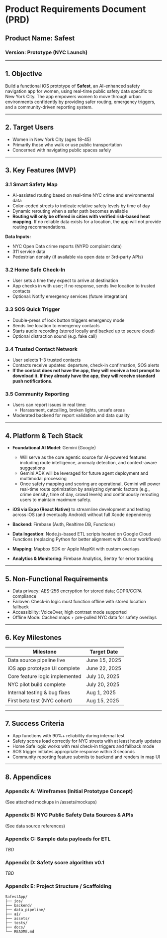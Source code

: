 # Product Requirements Document (PRD)

## Product Name: Safest

### Version: Prototype (NYC Launch)

---

## 1. Objective

Build a functional iOS prototype of **Safest**, an AI-enhanced safety navigation app for women, using real-time public safety data specific to New York City. The app empowers women to move through urban environments confidently by providing safer routing, emergency triggers, and a community-driven reporting system.

---

## 2. Target Users

- Women in New York City (ages 18–45)
- Primarily those who walk or use public transportation
- Concerned with navigating public spaces safely

---

## 3. Key Features (MVP)

### 3.1 Smart Safety Map

- AI-assisted routing based on real-time NYC crime and environmental data
- Color-coded streets to indicate relative safety levels by time of day
- Dynamic rerouting when a safer path becomes available
- **Routing will only be offered in cities with verified risk-based heat mapping.** If no reliable data exists for a location, the app will not provide routing recommendations.

**Data Inputs:**

- NYC Open Data crime reports (NYPD complaint data)
- 311 service data
- Pedestrian density (if available via open data or 3rd-party APIs)

### 3.2 Home Safe Check-In

- User sets a time they expect to arrive at destination
- App checks in with user; if no response, sends live location to trusted contacts
- Optional: Notify emergency services (future integration)

### 3.3 SOS Quick Trigger

- Double-press of lock button triggers emergency mode
- Sends live location to emergency contacts
- Starts audio recording (stored locally and backed up to secure cloud)
- Optional distraction sound (e.g. fake call)

### 3.4 Trusted Contact Network

- User selects 1–3 trusted contacts
- Contacts receive updates: departure, check-in confirmation, SOS alerts
- **If the contact does not have the app, they will receive a text prompt to download it. If they already have the app, they will receive standard push notifications.**

### 3.5 Community Reporting

- Users can report issues in real time:
  - Harassment, catcalling, broken lights, unsafe areas
- Moderated backend for report validation and data quality

---

## 4. Platform & Tech Stack

- **Foundational AI Model**: Gemini (Google)
  - Will serve as the core agentic source for AI-powered features including route intelligence, anomaly detection, and context-aware suggestions
  - Gemini ADK will be leveraged for future agent deployment and multimodal processing
  - Once safety mapping and scoring are operational, Gemini will power real-time route optimization by analyzing dynamic factors (e.g., crime density, time of day, crowd levels) and continuously rerouting users to maintain maximum safety.

- **iOS via Expo (React Native)** to streamline development and testing across iOS (and eventually Android) without full Xcode dependency

- **Backend**: Firebase (Auth, Realtime DB, Functions)

- **Data Ingestion**: Node.js-based ETL scripts hosted on Google Cloud Functions (replacing Python for better alignment with Cursor workflows)

- **Mapping**: Mapbox SDK or Apple MapKit with custom overlays

- **Analytics & Monitoring**: Firebase Analytics, Sentry for error tracking

---

## 5. Non-Functional Requirements

- Data privacy: AES-256 encryption for stored data; GDPR/CCPA compliance
- Failover: Check-in logic must function offline with stored location fallback
- Accessibility: VoiceOver, high contrast mode supported
- Offline Mode: Cached maps + pre-pulled NYC data for safety overlays

---

## 6. Key Milestones

| Milestone                      | Target Date   |
| ------------------------------ | ------------- |
| Data source pipeline live      | June 15, 2025 |
| iOS app prototype UI complete  | June 22, 2025 |
| Core feature logic implemented | July 10, 2025 |
| NYC pilot build complete       | July 20, 2025 |
| Internal testing & bug fixes   | Aug 1, 2025   |
| First beta test (NYC cohort)   | Aug 15, 2025  |

---

## 7. Success Criteria

- App functions with 90%+ reliability during internal test
- Safety scores load correctly for NYC streets with at least hourly updates
- Home Safe logic works with real check-in triggers and fallback mode
- SOS trigger initiates appropriate response within 3 seconds
- Community reporting feature submits to backend and renders in map UI

---

## 8. Appendices

### Appendix A: Wireframes (Initial Prototype Concept)
(See attached mockups in /assets/mockups)

### Appendix B: NYC Public Safety Data Sources & APIs
(See data source references)

### Appendix C: Sample data payloads for ETL
*TBD*

### Appendix D: Safety score algorithm v0.1
*TBD*

### Appendix E: Project Structure / Scaffolding
```
SafestApp/
├── ios/
├── backend/
├── data_pipeline/
├── ai/
├── assets/
├── tests/
├── docs/
└── README.md
```
